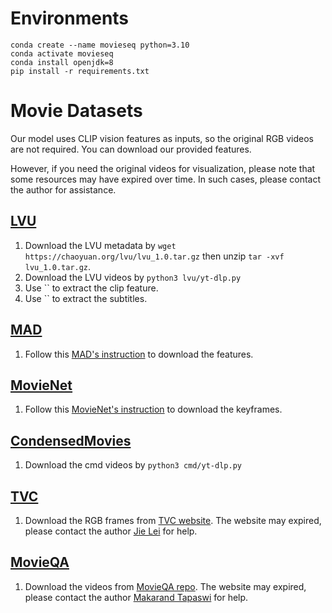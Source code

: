 # Environments
```
conda create --name movieseq python=3.10
conda activate movieseq
conda install openjdk=8
pip install -r requirements.txt
```

# Movie Datasets
Our model uses CLIP vision features as inputs, so the original RGB videos are not required. You can download our provided features. 

However, if you need the original videos for visualization, please note that some resources may have expired over time. In such cases, please contact the author for assistance.

## [LVU](https://github.com/chaoyuaw/lvu)
1. Download the LVU metadata by `wget https://chaoyuan.org/lvu/lvu_1.0.tar.gz` then unzip `tar -xvf lvu_1.0.tar.gz`.
2. Download the LVU videos by `python3 lvu/yt-dlp.py`
3. Use `` to extract the clip feature.
4. Use `` to extract the subtitles.

## [MAD](https://github.com/Soldelli/MAD)
1. Follow this [MAD's instruction](https://github.com/Soldelli/MAD) to download the features.

## [MovieNet](https://movienet.github.io/)
1. Follow this [MovieNet's instruction](https://opendatalab.com/OpenDataLab/MovieNet/tree/main/raw) to download the keyframes.

## [CondensedMovies](https://www.robots.ox.ac.uk/~vgg/data/condensed-movies/)
1. Download the cmd videos by `python3 cmd/yt-dlp.py`

## [TVC](https://tvr.cs.unc.edu/tvc.html)
1. Download the RGB frames from [TVC website](https://tvr.cs.unc.edu/tvc.html). The website may expired, please contact the author [Jie Lei](jielei@meta.com) for help.

## [MovieQA](https://github.com/makarandtapaswi/MovieQA_benchmark)
1. Download the videos from [MovieQA repo](https://github.com/makarandtapaswi/MovieQA_benchmark?tab=readme-ov-file). The website may expired, please contact the author [Makarand Tapaswi](https://makarandtapaswi.github.io/) for help.
